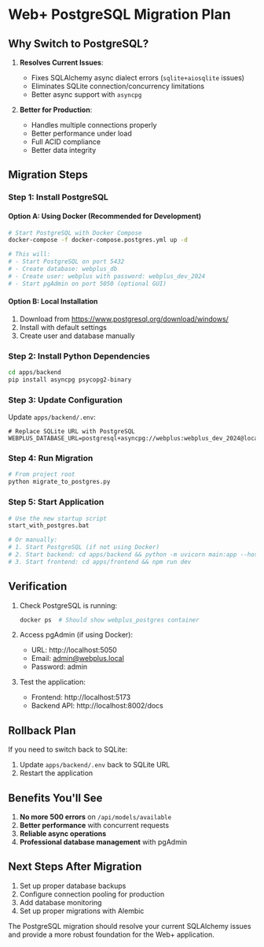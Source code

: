# Web+ PostgreSQL Migration Plan

## Why Switch to PostgreSQL?

1. **Resolves Current Issues**:
   - Fixes SQLAlchemy async dialect errors (`sqlite+aiosqlite` issues)
   - Eliminates SQLite connection/concurrency limitations
   - Better async support with `asyncpg`

2. **Better for Production**:
   - Handles multiple connections properly
   - Better performance under load
   - Full ACID compliance
   - Better data integrity

## Migration Steps

### Step 1: Install PostgreSQL

#### Option A: Using Docker (Recommended for Development)
```bash
# Start PostgreSQL with Docker Compose
docker-compose -f docker-compose.postgres.yml up -d

# This will:
# - Start PostgreSQL on port 5432
# - Create database: webplus_db
# - Create user: webplus with password: webplus_dev_2024
# - Start pgAdmin on port 5050 (optional GUI)
```

#### Option B: Local Installation
1. Download from https://www.postgresql.org/download/windows/
2. Install with default settings
3. Create user and database manually

### Step 2: Install Python Dependencies
```bash
cd apps/backend
pip install asyncpg psycopg2-binary
```

### Step 3: Update Configuration

Update `apps/backend/.env`:
```env
# Replace SQLite URL with PostgreSQL
WEBPLUS_DATABASE_URL=postgresql+asyncpg://webplus:webplus_dev_2024@localhost:5432/webplus_db
```

### Step 4: Run Migration
```bash
# From project root
python migrate_to_postgres.py
```

### Step 5: Start Application
```bash
# Use the new startup script
start_with_postgres.bat

# Or manually:
# 1. Start PostgreSQL (if not using Docker)
# 2. Start backend: cd apps/backend && python -m uvicorn main:app --host 0.0.0.0 --port 8002
# 3. Start frontend: cd apps/frontend && npm run dev
```

## Verification

1. Check PostgreSQL is running:
   ```bash
   docker ps  # Should show webplus_postgres container
   ```

2. Access pgAdmin (if using Docker):
   - URL: http://localhost:5050
   - Email: admin@webplus.local
   - Password: admin

3. Test the application:
   - Frontend: http://localhost:5173
   - Backend API: http://localhost:8002/docs

## Rollback Plan

If you need to switch back to SQLite:
1. Update `apps/backend/.env` back to SQLite URL
2. Restart the application

## Benefits You'll See

1. **No more 500 errors** on `/api/models/available`
2. **Better performance** with concurrent requests
3. **Reliable async operations**
4. **Professional database management** with pgAdmin

## Next Steps After Migration

1. Set up proper database backups
2. Configure connection pooling for production
3. Add database monitoring
4. Set up proper migrations with Alembic

The PostgreSQL migration should resolve your current SQLAlchemy issues and provide a more robust foundation for the Web+ application.
